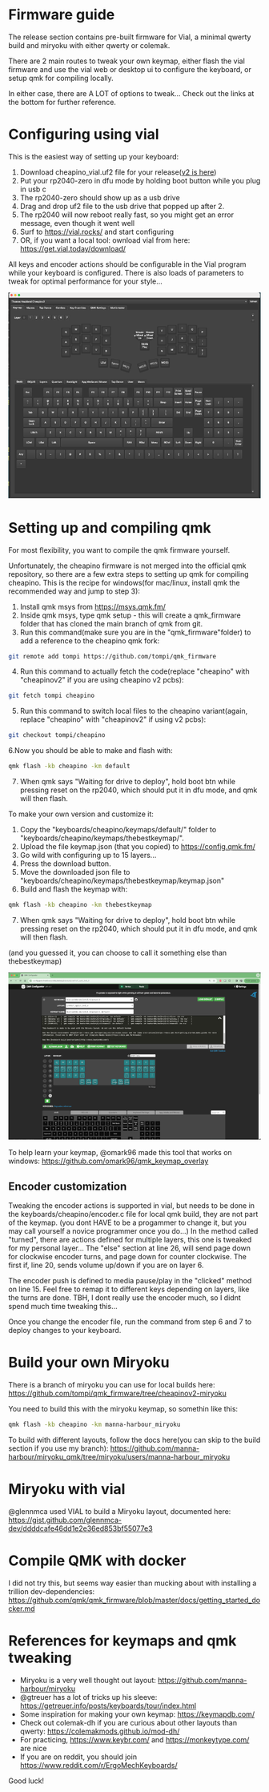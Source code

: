 Firmware guide
==============

The release section contains pre-built firmware for Vial, a minimal qwerty build
and miryoku with either qwerty or colemak.

There are 2 main routes to tweak your own keymap, either flash the vial firmware and use the vial web or desktop ui
to configure the keyboard, or setup qmk for compiling locally.

In either case, there are A LOT of options to tweak...
Check out the links at the bottom for further reference.

# Configuring using vial

This is the easiest way of setting up your keyboard:

1. Download cheapino_vial.uf2 file for your release([v2 is here](https://github.com/tompi/cheapino/releases/download/v2.0/cheapino_vial.uf2))
2. Put your rp2040-zero in dfu mode by holding boot button while you plug in usb c
3. The rp2040-zero should show up as a usb drive
4. Drag and drop uf2 file to the usb drive that popped up after 2.
5. The rp2040 will now reboot really fast, so you might get an error message, even though it went well
6. Surf to https://vial.rocks/ and start configuring
7. OR, if you want a local tool: ownload vial from here: https://get.vial.today/download/

All keys and encoder actions should be configurable in the Vial program while
your keyboard is configured. There is also loads of parameters to tweak for optimal performance
for your style...

![Vial in action](images/firmware/vial.png)

# Setting up and compiling qmk

For most flexibility, you want to compile the qmk firmware yourself.

Unfortunately, the cheapino firmware is not merged into the official qmk repository,
so there are a few extra steps to setting up qmk for compiling cheapino.
This is the recipe for windows(for mac/linux, install qmk the recommended way and jump to step 3):

1. Install qmk msys from https://msys.qmk.fm/
2. Inside qmk msys, type qmk setup - this will create a qmk_firmware folder that has cloned the main branch of qmk from git.
3. Run this command(make sure you are in the "qmk_firmware"folder) to add a reference to the cheapino qmk fork:
```sh
git remote add tompi https://github.com/tompi/qmk_firmware
```
4. Run this command to actually fetch the code(replace "cheapino" with "cheapinov2" if you are using cheapino v2 pcbs):
```sh
git fetch tompi cheapino
```
5. Run this command to switch local files to the cheapino variant(again, replace "cheapino" with "cheapinov2" if using v2 pcbs):
```sh
git checkout tompi/cheapino
```
6.Now you should be able to make and flash with:
```sh
qmk flash -kb cheapino -km default
```
7. When qmk says "Waiting for drive to deploy", hold boot btn while pressing reset on the rp2040, which should put it in dfu mode, and qmk will then flash.

To make your own version and customize it:

1. Copy the "keyboards/cheapino/keymaps/default/" folder to "keyboards/cheapino/keymaps/thebestkeymap/".
2. Upload the file keymap.json (that you copied) to https://config.qmk.fm/
3. Go wild with configuring up to 15 layers...
4. Press the download button.
5. Move the downloaded json file to "keyboards/cheapino/keymaps/thebestkeymap/keymap.json"
6. Build and flash the keymap with:
```sh
qmk flash -kb cheapino -km thebestkeymap
```
7. When qmk says "Waiting for drive to deploy", hold boot btn while pressing reset on the rp2040, which should put it in dfu mode, and qmk will then flash.

(and you guessed it, you can choose to call it something else than thebestkeymap)

![QMK Configurator](images/firmware/qmk_configurator.png)

To help learn your keymap, @omark96 made this tool that works on windows: https://github.com/omark96/qmk_keymap_overlay

## Encoder customization

Tweaking the encoder actions is supported in vial, but needs to be done in the keyboards/cheapino/encoder.c file for local qmk build, they are not part of the keymap.
(you dont HAVE to be a progammer to change it, but you may call yourself a novice programmer once you do...)
In the method called "turned", there are actions defined for multiple layers, this one is tweaked for my personal layer...
The "else" section at line 26, will send page down for clockwise encoder turns, and page down for counter clockwise.
The first if, line 20, sends volume up/down if you are on layer 6. 

The encoder push is defined to media pause/play in the "clicked" method on line 15.
Feel free to remap it to different keys depending on layers, like the turns are done.
TBH, I dont really use the encoder much, so I didnt spend much time tweaking this...

Once you change the encoder file, run the command from step 6 and 7 to deploy changes to your keyboard.

# Build your own Miryoku

There is a branch of miryoku you can use for local builds here:
https://github.com/tompi/qmk_firmware/tree/cheapinov2-miryoku

You need to build this with the miryoku keymap, so somethin like this:
```sh
qmk flash -kb cheapino -km manna-harbour_miryoku
```

To build with different layouts, follow the docs here(you can skip to the build section if you use my branch):
https://github.com/manna-harbour/miryoku_qmk/tree/miryoku/users/manna-harbour_miryoku


# Miryoku with vial

@glennmca used VIAL to build a Miryoku layout, documented here:
https://gist.github.com/glennmca-dev/ddddcafe46dd1e2e36ed853bf55077e3

# Compile QMK with docker

I did not try this, but seems way easier than mucking about with installing a trillion dev-dependencies:
https://github.com/qmk/qmk_firmware/blob/master/docs/getting_started_docker.md

# References for keymaps and qmk tweaking

* Miryoku is a very well thought out layout: https://github.com/manna-harbour/miryoku
* @gtreuer has a lot of tricks up his sleeve: https://getreuer.info/posts/keyboards/tour/index.html
* Some inspiration for making your own keymap: https://keymapdb.com/
* Check out colemak-dh if you are curious about other layouts than qwerty: https://colemakmods.github.io/mod-dh/
* For practicing, https://www.keybr.com/ and https://monkeytype.com/ are nice
* If you are on reddit, you should join https://www.reddit.com/r/ErgoMechKeyboards/

Good luck!
